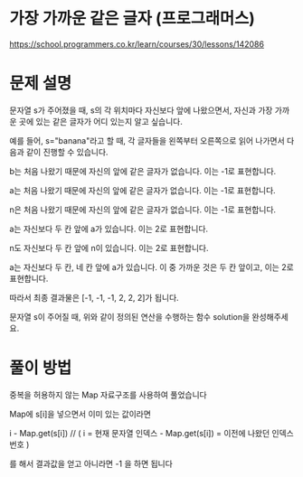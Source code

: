 # 가장 가까운 같은 글자 (프로그래머스)
https://school.programmers.co.kr/learn/courses/30/lessons/142086

# 문제 설명

문자열 s가 주어졌을 때, s의 각 위치마다 자신보다 앞에 나왔으면서, 자신과 가장 가까운 곳에 있는 같은 글자가 어디 있는지 알고 싶습니다.

예를 들어, s="banana"라고 할 때,  각 글자들을 왼쪽부터 오른쪽으로 읽어 나가면서 다음과 같이 진행할 수 있습니다.

b는 처음 나왔기 때문에 자신의 앞에 같은 글자가 없습니다. 이는 -1로 표현합니다.

a는 처음 나왔기 때문에 자신의 앞에 같은 글자가 없습니다. 이는 -1로 표현합니다.

n은 처음 나왔기 때문에 자신의 앞에 같은 글자가 없습니다. 이는 -1로 표현합니다.

a는 자신보다 두 칸 앞에 a가 있습니다. 이는 2로 표현합니다.

n도 자신보다 두 칸 앞에 n이 있습니다. 이는 2로 표현합니다.

a는 자신보다 두 칸, 네 칸 앞에 a가 있습니다. 이 중 가까운 것은 두 칸 앞이고, 이는 2로 표현합니다.

따라서 최종 결과물은 [-1, -1, -1, 2, 2, 2]가 됩니다.

문자열 s이 주어질 때, 위와 같이 정의된 연산을 수행하는 함수 solution을 완성해주세요.

# 풀이 방법

중복을 허용하지 않는 Map 자료구조를 사용하여 풀었습니다

Map에 s[i]을 넣으면서 이미 있는 값이라면 

i - Map.get(s[i]) // ( i = 현재 문자열 인덱스 - Map.get(s[i]) = 이전에 나왔던 인덱스 번호 )

를 해서 결과값을 얻고 아니라면 -1 을 하면 됩니다
